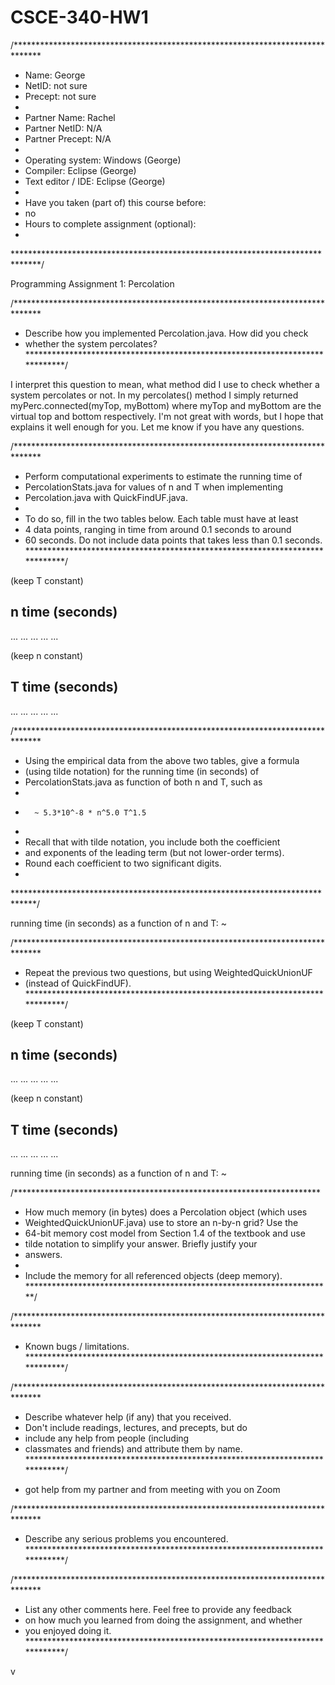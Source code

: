 # CSCE-340-HW1
/******************************************************************************
 *  Name:     George
 *  NetID:    not sure
 *  Precept:  not sure
 *
 *  Partner Name:    Rachel
 *  Partner NetID:   N/A
 *  Partner Precept: N/A
 * 
 *  Operating system: Windows (George)
 *  Compiler: Eclipse (George)
 *  Text editor / IDE:  Eclipse (George)
 *
 *  Have you taken (part of) this course before:
 *  no
 *  Hours to complete assignment (optional):
 *
 ******************************************************************************/

Programming Assignment 1: Percolation


/******************************************************************************
 *  Describe how you implemented Percolation.java. How did you check
 *  whether the system percolates?
 *****************************************************************************/

I interpret this question to mean, what method did I use to check whether a system
percolates or not. In my percolates() method I simply returned myPerc.connected(myTop, myBottom)
where myTop and myBottom are the virtual top and bottom respectively.
I'm not great with words, but I hope that explains it well enough for you. Let me know
if you have any questions.


/******************************************************************************
 *  Perform computational experiments to estimate the running time of
 *  PercolationStats.java for values of n and T when implementing
 *  Percolation.java with QuickFindUF.java.
 *
 *  To do so, fill in the two tables below. Each table must have at least
 *  4 data points, ranging in time from around 0.1 seconds to around
 *  60 seconds. Do not include data points that takes less than 0.1 seconds.
 *****************************************************************************/

(keep T constant)

 n          time (seconds)
------------------------------
...
...
...
...
...


(keep n constant)

 T          time (seconds)
------------------------------
...
...
...
...
...


/******************************************************************************
 *  Using the empirical data from the above two tables, give a formula 
 *  (using tilde notation) for the running time (in seconds) of
 *  PercolationStats.java as function of both n and T, such as
 *
 *       ~ 5.3*10^-8 * n^5.0 T^1.5
 *
 *  Recall that with tilde notation, you include both the coefficient
 *  and exponents of the leading term (but not lower-order terms).
 *  Round each coefficient to two significant digits.
 *
 *****************************************************************************/

running time (in seconds) as a function of n and T:  ~ 


/******************************************************************************
 *  Repeat the previous two questions, but using WeightedQuickUnionUF
 *  (instead of QuickFindUF).
 *****************************************************************************/

(keep T constant)

 n         time (seconds)
------------------------------
...
...
...
...
...


(keep n constant)

 T          time (seconds)
------------------------------
...
...
...
...
...


running time (in seconds) as a function of n and T:  ~ 


/**********************************************************************
 *  How much memory (in bytes) does a Percolation object (which uses
 *  WeightedQuickUnionUF.java) use to store an n-by-n grid? Use the
 *  64-bit memory cost model from Section 1.4 of the textbook and use
 *  tilde notation to simplify your answer. Briefly justify your
 *  answers.
 *
 *  Include the memory for all referenced objects (deep memory).
 **********************************************************************/











 
/******************************************************************************
 *  Known bugs / limitations.
 *****************************************************************************/




/******************************************************************************
 *  Describe whatever help (if any) that you received.
 *  Don't include readings, lectures, and precepts, but do
 *  include any help from people (including
 *  classmates and friends) and attribute them by name.
 *****************************************************************************/
- got help from my partner and from meeting with you on Zoom

/******************************************************************************
 *  Describe any serious problems you encountered.                    
 *****************************************************************************/




/******************************************************************************
 *  List any other comments here. Feel free to provide any feedback   
 *  on how much you learned from doing the assignment, and whether    
 *  you enjoyed doing it.                                             
 *****************************************************************************/

v
